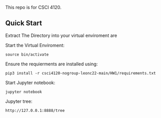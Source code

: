 This repo is for CSCI 4120.

## Quick Start
Extract The Directory into your virtual enviroment are

Start the Virtual Enviroment:
```
source bin/activate
```

Ensure the requierments are installed using:
```
pip3 install -r csci4120-nogroup-leonc22-main/HW1/requirements.txt
```
Start Jupyter notebook:
```
jupyter notebook
```

Jupyter tree:
```
http://127.0.0.1:8888/tree
```
